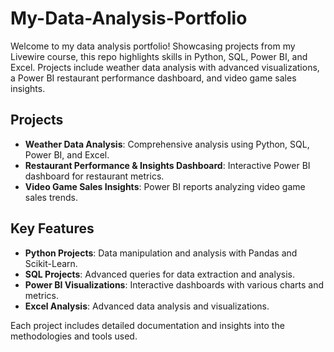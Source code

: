 # My-Data-Analysis-Portfolio
Welcome to my data analysis portfolio! Showcasing projects from my Livewire course, this repo highlights skills in Python, SQL, Power BI, and Excel. Projects include weather data analysis with advanced visualizations, a Power BI restaurant performance dashboard, and video game sales insights.

## Projects

- **Weather Data Analysis**: Comprehensive analysis using Python, SQL, Power BI, and Excel.
- **Restaurant Performance & Insights Dashboard**: Interactive Power BI dashboard for restaurant metrics.
- **Video Game Sales Insights**: Power BI reports analyzing video game sales trends.

## Key Features

- **Python Projects**: Data manipulation and analysis with Pandas and Scikit-Learn.
- **SQL Projects**: Advanced queries for data extraction and analysis.
- **Power BI Visualizations**: Interactive dashboards with various charts and metrics.
- **Excel Analysis**: Advanced data analysis and visualizations.

Each project includes detailed documentation and insights into the methodologies and tools used.
